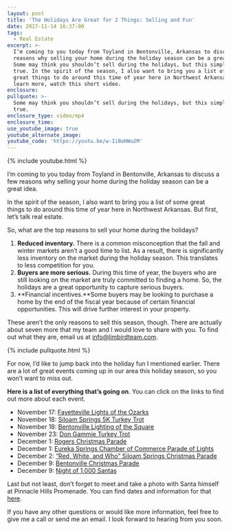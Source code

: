 ```yaml
---
layout: post
title: 'The Holidays Are Great for 2 Things: Selling and Fun'
date: 2017-11-14 16:37:00
tags:
  - Real Estate
excerpt: >-
  I’m coming to you today from Toyland in Bentonville, Arkansas to discuss a few
  reasons why selling your home during the holiday season can be a great idea.
  Some may think you shouldn’t sell during the holidays, but this simply isn’t
  true. In the spirit of the season, I also want to bring you a list of some
  great things to do around this time of year here in Northwest Arkansas. To
  learn more, watch this short video.
enclosure:
pullquote: >-
  Some may think you shouldn’t sell during the holidays, but this simply isn’t
  true.
enclosure_type: video/mp4
enclosure_time:
use_youtube_image: true
youtube_alternate_image:
youtube_code: 'https://youtu.be/w-IiBoHWu2M'
---
```



{% include youtube.html %}

I’m coming to you today from Toyland in Bentonville, Arkansas to discuss a few reasons why selling your home during the holiday season can be a great idea.

In the spirit of the season, I also want to bring you a list of some great things to do around this time of year here in Northwest Arkansas. But first, let’s talk real estate.

So, what are the top reasons to sell your home during the holidays?

1. **Reduced inventory.** There is a common misconception that the fall and winter markets aren’t a good time to list. As a result, there is significantly less inventory on the market during the holiday season. This translates to less competition for you.
2. **Buyers are more serious.** During this time of year, the buyers who are still looking on the market are truly committed to finding a home. So, the holidays are a great opportunity to capture serious buyers.
3. **Financial incentives.**Some buyers may be looking to purchase a home by the end of the fiscal year because of certain financial opportunities. This will drive further interest in your property.

These aren’t the only reasons to sell this season, though. There are actually about seven more that my team and I would love to share with you. To find out what they are, email us at [info@limbirdteam.com](javascript:void(location.href='mailto:'+String.fromCharCode(105,110,102,111,64,108,105,109,98,105,114,100,116,101,97,109,46,99,111,109))).

{% include pullquote.html %}

For now, I’d like to jump back into the holiday fun I mentioned earlier. There are a lot of great events coming up in our area this holiday season, so you won’t want to miss out.

**Here is a list of everything that’s going on**. You can click on the links to find out more about each event.

* November 17: [Fayetteville Lights of the Ozarks](http://www.experiencefayetteville.com/lights-of-the-ozarks)
* November 18: [Siloam Springs 5K Turkey Trot](https://app.regwiz.io/register/sstt/292)
* November 18: [Bentonville Lighting of the Square](https://www.arkansas.com/event/lighting-of-the-bentonville-square/149476)
* November 23: [Don Gammie Turkey Trot](http://www.turkeytrotar.com/)
* December 1: [Rogers Christmas Parade](http://www.mainstreetrogers.com/event/christmas-parade-2/)
* December 1: [Eureka Springs Chamber of Commerce Parade of Lights](http://www.eurekaspringschamber.com/events/details/2017-eureka-springs-chamber-of-commerce-parade-of-lights-460)
* December 2: [“Red, White, and Who” Siloam Springs Christmas Parade](https://www.hlofss.com/christmas-parade.html)
* December 9: [Bentonville Christmas Parade](https://www.arkansas.com/event/bentonville-christmas-parade/149480)
* December 9: [Night of 1,000 Santas](https://www.eurekasprings.org/event/night-1000-santas/)

Last but not least, don’t forget to meet and take a photo with Santa himself at Pinnacle Hills Promenade. You can find dates and information for that [here](https://www.pinnaclehillspromenade.com/en/events/photos-with-santa-15907.html).

If you have any other questions or would like more information, feel free to give me a call or send me an email. I look forward to hearing from you soon.